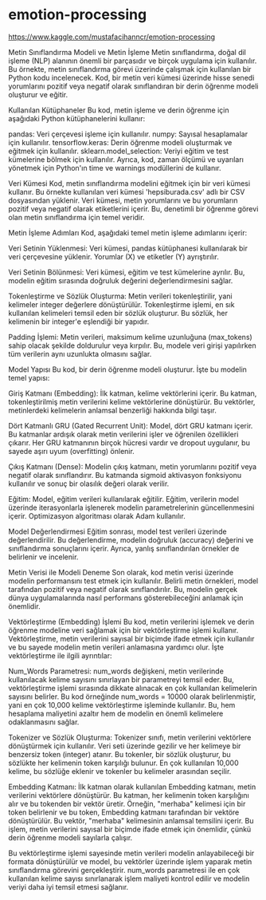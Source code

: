# emotion-processing
https://www.kaggle.com/mustafacihanncr/emotion-processing

Metin Sınıflandırma Modeli ve Metin İşleme
Metin sınıflandırma, doğal dil işleme (NLP) alanının önemli bir parçasıdır ve birçok uygulama için kullanılır. Bu örnekte, metin sınıflandırma görevi üzerinde çalışmak için kullanılan bir Python kodu incelenecek. Kod, bir metin veri kümesi üzerinde hisse senedi yorumlarını pozitif veya negatif olarak sınıflandıran bir derin öğrenme modeli oluşturur ve eğitir.

Kullanılan Kütüphaneler
Bu kod, metin işleme ve derin öğrenme için aşağıdaki Python kütüphanelerini kullanır:

pandas: Veri çerçevesi işleme için kullanılır.
numpy: Sayısal hesaplamalar için kullanılır.
tensorflow.keras: Derin öğrenme modeli oluşturmak ve eğitmek için kullanılır.
sklearn.model_selection: Veriyi eğitim ve test kümelerine bölmek için kullanılır.
Ayrıca, kod, zaman ölçümü ve uyarıları yönetmek için Python'ın time ve warnings modüllerini de kullanır.

Veri Kümesi
Kod, metin sınıflandırma modelini eğitmek için bir veri kümesi kullanır. Bu örnekte kullanılan veri kümesi 'hepsiburada.csv' adlı bir CSV dosyasından yüklenir. Veri kümesi, metin yorumlarını ve bu yorumların pozitif veya negatif olarak etiketlerini içerir. Bu, denetimli bir öğrenme görevi olan metin sınıflandırma için temel veridir.

Metin İşleme Adımları
Kod, aşağıdaki temel metin işleme adımlarını içerir:

Veri Setinin Yüklenmesi: Veri kümesi, pandas kütüphanesi kullanılarak bir veri çerçevesine yüklenir. Yorumlar (X) ve etiketler (Y) ayrıştırılır.

Veri Setinin Bölünmesi: Veri kümesi, eğitim ve test kümelerine ayrılır. Bu, modelin eğitim sırasında doğruluk değerini değerlendirmesini sağlar.

Tokenleştirme ve Sözlük Oluşturma: Metin verileri tokenleştirilir, yani kelimeler integer değerlere dönüştürülür. Tokenleştirme işlemi, en sık kullanılan kelimeleri temsil eden bir sözlük oluşturur. Bu sözlük, her kelimenin bir integer'e eşlendiği bir yapıdır.

Padding İşlemi: Metin verileri, maksimum kelime uzunluğuna (max_tokens) sahip olacak şekilde doldurulur veya kırpılır. Bu, modele veri girişi yapılırken tüm verilerin aynı uzunlukta olmasını sağlar.

Model Yapısı
Bu kod, bir derin öğrenme modeli oluşturur. İşte bu modelin temel yapısı:

Giriş Katmanı (Embedding): İlk katman, kelime vektörlerini içerir. Bu katman, tokenleştirilmiş metin verilerini kelime vektörlerine dönüştürür. Bu vektörler, metinlerdeki kelimelerin anlamsal benzerliği hakkında bilgi taşır.

Dört Katmanlı GRU (Gated Recurrent Unit): Model, dört GRU katmanı içerir. Bu katmanlar ardışık olarak metin verilerini işler ve öğrenilen özellikleri çıkarır. Her GRU katmanının birçok hücresi vardır ve dropout uygulanır, bu sayede aşırı uyum (overfitting) önlenir.

Çıkış Katmanı (Dense): Modelin çıkış katmanı, metin yorumlarını pozitif veya negatif olarak sınıflandırır. Bu katmanda sigmoid aktivasyon fonksiyonu kullanılır ve sonuç bir olasılık değeri olarak verilir.

Eğitim: Model, eğitim verileri kullanılarak eğitilir. Eğitim, verilerin model üzerinde iterasyonlarla işlenerek modelin parametrelerinin güncellenmesini içerir. Optimizasyon algoritması olarak Adam kullanılır.

Model Değerlendirmesi
Eğitim sonrası, model test verileri üzerinde değerlendirilir. Bu değerlendirme, modelin doğruluk (accuracy) değerini ve sınıflandırma sonuçlarını içerir. Ayrıca, yanlış sınıflandırılan örnekler de belirlenir ve incelenir.

Metin Verisi ile Modeli Deneme
Son olarak, kod metin verisi üzerinde modelin performansını test etmek için kullanılır. Belirli metin örnekleri, model tarafından pozitif veya negatif olarak sınıflandırılır. Bu, modelin gerçek dünya uygulamalarında nasıl performans gösterebileceğini anlamak için önemlidir.


Vektörleştirme (Embedding) İşlemi
Bu kod, metin verilerini işlemek ve derin öğrenme modeline veri sağlamak için bir vektörleştirme işlemi kullanır. Vektörleştirme, metin verilerini sayısal bir biçimde ifade etmek için kullanılır ve bu sayede modelin metin verileri anlamasına yardımcı olur. İşte vektörleştirme ile ilgili ayrıntılar:

Num_Words Parametresi: num_words değişkeni, metin verilerinde kullanılacak kelime sayısını sınırlayan bir parametreyi temsil eder. Bu, vektörleştirme işlemi sırasında dikkate alınacak en çok kullanılan kelimelerin sayısını belirler. Bu kod örneğinde num_words = 10000 olarak belirlenmiştir, yani en çok 10,000 kelime vektörleştirme işleminde kullanılır. Bu, hem hesaplama maliyetini azaltır hem de modelin en önemli kelimelere odaklanmasını sağlar.

Tokenizer ve Sözlük Oluşturma: Tokenizer sınıfı, metin verilerini vektörlere dönüştürmek için kullanılır. Veri seti üzerinde gezilir ve her kelimeye bir benzersiz token (integer) atanır. Bu tokenler, bir sözlük oluşturur, bu sözlükte her kelimenin token karşılığı bulunur. En çok kullanılan 10,000 kelime, bu sözlüğe eklenir ve tokenler bu kelimeler arasından seçilir.

Embedding Katmanı: İlk katman olarak kullanılan Embedding katmanı, metin verilerini vektörlere dönüştürür. Bu katman, her kelimenin token karşılığını alır ve bu tokenden bir vektör üretir. Örneğin, "merhaba" kelimesi için bir token belirlenir ve bu token, Embedding katmanı tarafından bir vektöre dönüştürülür. Bu vektör, "merhaba" kelimesinin anlamsal temsilini içerir. Bu işlem, metin verilerini sayısal bir biçimde ifade etmek için önemlidir, çünkü derin öğrenme modeli sayılarla çalışır.

Bu vektörleştirme işlemi sayesinde metin verileri modelin anlayabileceği bir formata dönüştürülür ve model, bu vektörler üzerinde işlem yaparak metin sınıflandırma görevini gerçekleştirir. num_words parametresi ile en çok kullanılan kelime sayısı sınırlanarak işlem maliyeti kontrol edilir ve modelin veriyi daha iyi temsil etmesi sağlanır.
